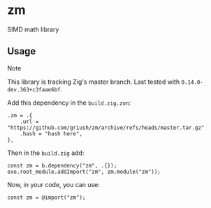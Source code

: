 # zm
SIMD math library

## Usage
> [!NOTE]  
> This library is tracking Zig's master branch. Last tested with `0.14.0-dev.363+c3faae6bf`.

Add this dependency in the `build.zig.zon`:

```zig
.zm = .{
    .url = "https://github.com/griush/zm/archive/refs/heads/master.tar.gz"
    .hash = "hash here",
},

```

Then in the `build.zig` add:
```zig
const zm = b.dependency("zm", .{});
exe.root_module.addImport("zm", zm.module("zm"));
```
Now, in your code, you can use:
```zig
const zm = @import("zm");
```
